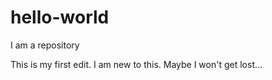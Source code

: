 # hello-world
I am a repository

This is my first edit. I am new to this.
Maybe I won't get lost...
